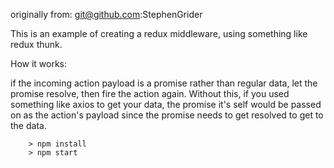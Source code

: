 originally from: git@github.com:StephenGrider

This is an example of creating a redux middleware, using something like redux thunk.

How it works:

if the incoming action payload is a promise rather than regular data, let the promise resolve, then fire the action again.
Without this, if you used something like axios to get your data, the promise it's self would be passed on as the action's payload
since the promise needs to get resolved to get to the data.

```
	> npm install
	> npm start
```
